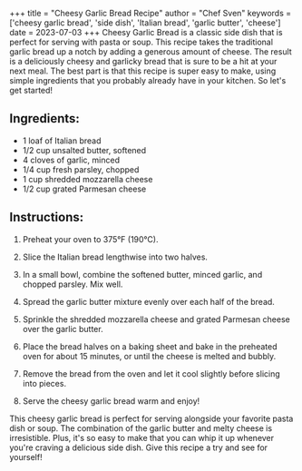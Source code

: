 
+++
title = "Cheesy Garlic Bread Recipe"
author = "Chef Sven"
keywords = ['cheesy garlic bread', 'side dish', 'Italian bread', 'garlic butter', 'cheese']
date = 2023-07-03
+++
Cheesy Garlic Bread is a classic side dish that is perfect for serving with pasta or soup. This recipe takes the traditional garlic bread up a notch by adding a generous amount of cheese. The result is a deliciously cheesy and garlicky bread that is sure to be a hit at your next meal. The best part is that this recipe is super easy to make, using simple ingredients that you probably already have in your kitchen. So let's get started!

## Ingredients:
- 1 loaf of Italian bread
- 1/2 cup unsalted butter, softened
- 4 cloves of garlic, minced
- 1/4 cup fresh parsley, chopped
- 1 cup shredded mozzarella cheese
- 1/2 cup grated Parmesan cheese

## Instructions:

1. Preheat your oven to 375°F (190°C).

2. Slice the Italian bread lengthwise into two halves.

3. In a small bowl, combine the softened butter, minced garlic, and chopped parsley. Mix well.

4. Spread the garlic butter mixture evenly over each half of the bread.

5. Sprinkle the shredded mozzarella cheese and grated Parmesan cheese over the garlic butter.

6. Place the bread halves on a baking sheet and bake in the preheated oven for about 15 minutes, or until the cheese is melted and bubbly.

7. Remove the bread from the oven and let it cool slightly before slicing into pieces.

8. Serve the cheesy garlic bread warm and enjoy!

This cheesy garlic bread is perfect for serving alongside your favorite pasta dish or soup. The combination of the garlic butter and melty cheese is irresistible. Plus, it's so easy to make that you can whip it up whenever you're craving a delicious side dish. Give this recipe a try and see for yourself!
